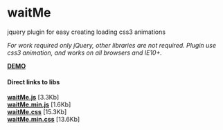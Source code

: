 waitMe
======

jquery plugin for easy creating loading css3 animations

<i>For work required only jQuery, other libraries are not required.</i>
<i>Plugin use css3 animation, and works on all browsers and IE10+.</i>
<br>

<a href="http://vadimsva.github.io/waitMe/" target="_blank"><b>DEMO</b></a>


<h4>Direct links to libs</h4>
<a href="http://vadimsva.github.io/waitMe/waitMe.js" target="_blank"><b>waitMe.js</b></a> [3.3Kb]<br>
<a href="http://vadimsva.github.io/waitMe/waitMe.min.js" target="_blank"><b>waitMe.min.js</b></a> [1.6Kb]<br>
<a href="http://vadimsva.github.io/waitMe/waitMe.css" target="_blank"><b>waitMe.css</b></a> [15.3Kb]<br>
<a href="http://vadimsva.github.io/waitMe/waitMe.min.css" target="_blank"><b>waitMe.min.css</b></a> [13.6Kb]